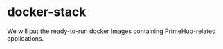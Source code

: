 # docker-stack
We will put the ready-to-run docker images containing PrimeHub-related applications.
